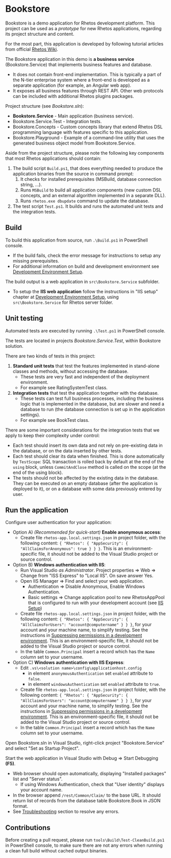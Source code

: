 # Bookstore

Bookstore is a demo application for Rhetos development platform.
This project can be used as a *prototype* for new Rhetos applications,
regarding its project structure and content.

For the most part, this application is developed by following tutorial articles
from official [Rhetos Wiki](https://github.com/Rhetos/Rhetos/wiki).

The Bookstore application in this demo is **a business service** (Bookstore.Service)
that implements business features and database.

* It does not contain front-end implementation. This is typically a part of the N-tier
  enterprise system where a front-end is developed as a separate application
  (for example, an Angular web app).
* It exposes all business features through REST API.
  Other web protocols can be included with additional Rhetos plugins packages.

Project structure (see *Bookstore.sln*):

* **Bookstore.Service** - Main application (business service).
* Bookstore.Service.Test - Integration tests.
* Bookstore.Concepts - Custom concepts library that extend Rhetos DSL programming language
  with features specific to this application.
* Bookstore.Playground - Example of a command-line utility that uses the generated business
  object model from Bookstore.Service.

Aside from the project structure, please note the following key components that
most Rhetos applications should contain:

1. The build script `Build.ps1`, that does everything needed to produce the application binaries from the source in command prompt:
   1. It checks for installed prerequisites (MSBuild, database connection string, ...).
   2. Runs `MSBuild` to build all application components (new custom DSL concepts,
      and an external algorithm implemented in a separate DLL).
   3. Runs `rhetos.exe dbupdate` command to update the database.
2. The test script `Test.ps1`. It builds and runs the automated unit tests and the integration tests.

## Build

To build this application from source, run `.\Build.ps1` in PowerShell console.

* If the build fails, check the error message for instructions to setup any missing prerequisites.
* For additional information on build and development environment see
  [Development Environment Setup](https://github.com/Rhetos/Rhetos/wiki/Development-Environment-Setup).

The build output is a web application in `src\Bookstore.Service` subfolder.

* To setup the **IIS web application** follow the instructions in "IIS setup" chapter at
  [Development Environment Setup](https://github.com/Rhetos/Rhetos/wiki/Development-Environment-Setup),
  using `src\Bookstore.Service` for Rhetos server folder.

## Unit testing

Automated tests are executed by running `.\Test.ps1` in PowerShell console.

The tests are located in projects *Bookstore.Service.Test*, within Bookstore solution.

There are two kinds of tests in this project:

1. **Standard unit tests**
   that test the features implemented in stand-alone classes and methods, without accessing the database.
    * These tests are very fast and independent of the deployment environment.
    * For example see RatingSystemTest class.
2. **Integration tests**
   that test the application together with the database.
    * These tests can test full business processes, including the business logic
      that is implemented in the database, but are slower and need a database to run
      (the database connection is set up in the application settings).
    * For example see BookTest class.

There are some important considerations for the integration tests
that we apply to keep their complexity under control:

* Each test should insert its own data and not rely on pre-existing data in the database,
  or on the data inserted by other tests.
* Each test should clear its data when finished.
  This is done automatically by `TestScope`: SQL transaction is rolled back by default
  at the end of the `using` block, unless `CommitAndClose` method is called on the scope
  (at the end of the using block).
* The tests should not be affected by the existing data in the database.
  They can be executed on an empty database (after the application is deployed to it),
  or on a database with some data previously entered by user.

## Run the application

Configure user authentication for your application:

* Option A) *(Recommended for quick-start)* **Enable anonymous access**:
  * Create file `rhetos-app.local.settings.json` in project folder, with the following content:
    `{ "Rhetos": { "AppSecurity": { "AllClaimsForAnonymous": true } } }`.
    This is an environment-specific file, it should not be added to the Visual Studio project or source control.
* Option B) **Windows authentication with IIS**:
  * Run Visual Studio *as Administrator*. Project properties => Web =>
    Change from "ISS Express" to "Local IIS". On save answer Yes.
  * Open IIS Manager => Find and select your web application.
    * Authentication => Disable Anonymous, Enable Windows Authentication.
    * Basic settings => Change application pool
      to new RhetosAppPool that is configured to run with your development account
      (see [IIS Setup](Development-environment-setup#iis-setup))
  * Create file `rhetos-app.local.settings.json` in project folder, with the following content:
    `{ "Rhetos": { "AppSecurity": { "AllClaimsForUsers": "account@computername" } } }`,
    for your account and your machine name, to simplify testing. See the instructions in
    [Suppressing permissions in a development environment](Basic-permissions#suppressing-permissions-in-a-development-environment).
    This is an environment-specific file, it should not be added to the Visual Studio project or source control.
  * In the table `Common.Principal` insert a record which has the `Name` column set to your username.
* Option C) **Windows authentication with IIS Express**:
  * Edit `.vs\<solution name>\config\applicationhost.config`
    * in element `anonymousAuthentication` set `enabled` attribute to `false`.
    * in element `windowsAuthentication` set `enabled` attribute to `true`.
  * Create file `rhetos-app.local.settings.json` in project folder, with the following content:
    `{ "Rhetos": { "AppSecurity": { "AllClaimsForUsers": "account@computername" } } }`,
    for your account and your machine name, to simplify testing. See the instructions in
    [Suppressing permissions in a development environment](Basic-permissions#suppressing-permissions-in-a-development-environment).
    This is an environment-specific file, it should not be added to the Visual Studio project or source control.
  * In the table `Common.Principal` insert a record which has the `Name` column set to your username.

Open Bookstore.sln in Visual Studio, right-click project "Bookstore.Service" and select "Set as Startup Project".

Start the web application in Visual Studio with Debug => Start Debugging **(F5)**.

* Web browser should open automatically, displaying "Installed packages" list and "Server status".
  * If using Windows Authentication, check that "User identity" displays your account name.
* In the browser append `/rest/Common/Claim/` to the base URL. It should return list of records from the database table Bookstore.Book in JSON format.
* See [Troubleshooting](https://github.com/Rhetos/Rhetos/wiki/Creating-new-WCF-Rhetos-application#troubleshooting) section to resolve any errors.

## Contributions

Before creating a pull request, please run `tools\Build\Test-CleanBuild.ps1` in PowerShell console,
to make sure there are not any errors when running a clean full build without cached output binaries.
